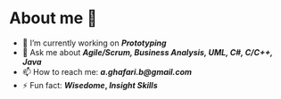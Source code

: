  # About me 👋 

- 🔭 I’m currently working on **_Prototyping_**
- 💬 Ask me about **_Agile/Scrum, Business Analysis, UML, C#, C/C++, Java_**
- 📫 How to reach me: **_a.ghafari.b@gmail.com_** 
- ⚡ Fun fact: **_Wisedome_, _Insight Skills_**

